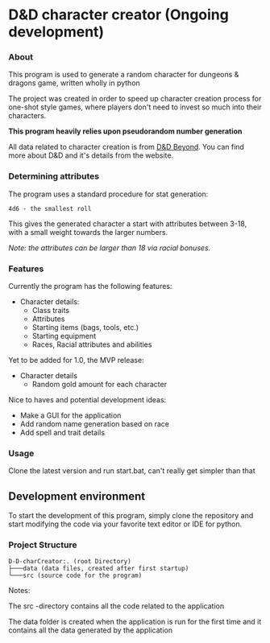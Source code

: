 # D&D character creator (Ongoing development)

### About

This program is used to generate a random character for dungeons & dragons game, written wholly in python

The project was created in order to speed up character creation process for one-shot style games, where players don't need to invest so much into their characters.

**This program heavily relies upon pseudorandom number generation**

All data related to character creation is from [D&D Beyond](https://www.dndbeyond.com/). You can find more about D&D and it's details from the website.

### Determining attributes

The program uses a standard procedure for stat generation:

`4d6 - the smallest roll`

This gives the generated character a start with attributes between 3-18, with a small weight towards the larger numbers.

*Note: the attributes can be larger than 18 via racial bonuses.*

### Features

Currently the program has the following features:

- Character details:
  - Class traits
  - Attributes
  - Starting items (bags, tools, etc.)
  - Starting equipment
  - Races, Racial attributes and abilities

Yet to be added for 1.0, the MVP release:

- Character details
  - Random gold amount for each character

Nice to haves and potential development ideas:

- Make a GUI for the application
- Add random name generation based on race
- Add spell and trait details

### Usage

Clone the latest version and run start.bat, can't really get simpler than that

## Development environment

To start the development of this program, simply clone the repository and start modifying the code via your favorite text editor or IDE for python.

### Project Structure

```
D-D-charCreator:. (root Directory)
├───data (data files, created after first startup)
└───src (source code for the program)
```

Notes:

The src -directory contains all the code related to the application

The data folder is created when the application is run for the first time and it contains all the data generated by the application
